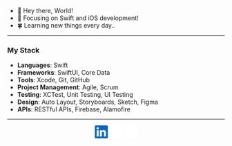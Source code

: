 
- 👋 Hey there, World!
- 👀 Focusing on Swift and iOS development!
- 🍀 Learning new things every day..

___________________________________________

### My Stack
- **Languages**: Swift
- **Frameworks**: SwiftUI, Core Data
- **Tools**: Xcode, Git, GitHub
- **Project Management**: Agile, Scrum
- **Testing**: XCTest, Unit Testing, UI Testing
- **Design**: Auto Layout, Storyboards, Sketch, Figma
- **APIs**: RESTful APIs, Firebase, Alamofire

____________________________________________

<p align="center">
  <a href="https://linkedin.com/in/leon_gaultier"><img src="assets/linkedin1.svg" alt="LinkedIn" width="30" height="30"></a>
  <a href="https://instagram.com/in/leon_gaultier"><img src="assets/instagram1.svg" alt="Instagram" width="30" height="30"></a>
  <a href="https://x.com/leon_gaultier"><img src="assets/x2.svg" alt="Twitter" width="30" height="30"></a>
</p>
